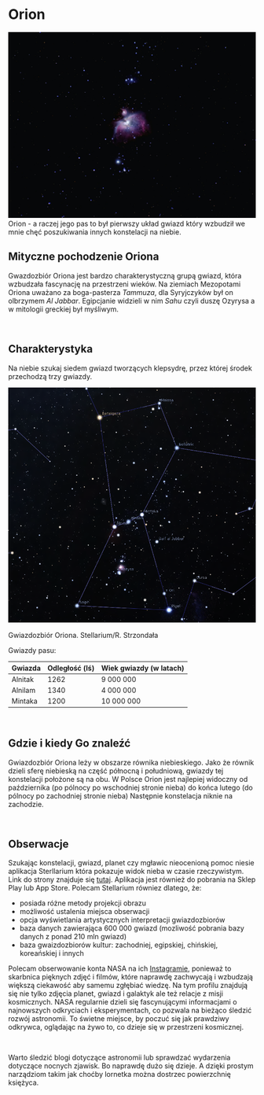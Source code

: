 # **Orion**

<img src="images/orion.jpg" alt="Orion - a raczej jego pas to był pierwszy układ gwiazd który wzbudził we mnie chęć poszukiwania innych konstelacji na niebie." />

<div class="center">
  Orion - a raczej jego pas to był pierwszy układ gwiazd który wzbudził we mnie chęć poszukiwania innych konstelacji na niebie.
</div>



## **Mityczne pochodzenie Oriona**
Gwazdozbiór Oriona jest bardzo charakterystyczną grupą gwiazd, która wzbudzała fascynację na przestrzeni wieków. Na ziemiach Mezopotami Oriona uważano za boga-pasterza *Tammuza*, dla Syryjczyków był on olbrzymem *Al Jabbar*. Egipcjanie widzieli w nim *Sahu* czyli duszę Ozyrysa a w mitologii greckiej był myśliwym. 

<br>

## **Charakterystyka**
Na niebie szukaj siedem gwiazd tworzących klepsydrę, przez której środek przechodzą trzy gwiazdy.

<img src="images/gwaizdozbior.png" alt="Gwiazdozbiór Oriona. Stellarium/R. Strzondała" />

<p>Gwiazdozbiór Oriona. Stellarium/R. Strzondała</p>

Gwiazdy pasu:

| Gwiazda | Odległość (lś) | Wiek gwiazdy (w latach) |
|------------|------------|------------|
| Alnitak  | 1262  | 9 000 000   |
| Alnilam  | 1340  | 4 000 000  |
| Mintaka  | 1200  | 10 000 000  | 

<br>

## **Gdzie i kiedy Go znaleźć**
Gwiazdozbiór Oriona leży w obszarze równika niebieskiego. Jako że równik dzieli sferę niebieską na część północną i południową, gwiazdy tej konstelacji położone są na obu. W Polsce Orion jest najlepiej widoczny od października (po pólnocy po wschodniej stronie nieba) do końca lutego (do pólnocy po zachodniej stronie nieba) Następnie konstelacja niknie na zachodzie.

<br>

## **Obserwacje**
Szukając konstelacji, gwiazd, planet czy mgławic nieocenioną pomoc niesie aplikacja Sterllarium która pokazuje widok nieba w czasie rzeczywistym. Link do strony znajduje się [tutaj](https://stellarium-web.org/). Aplikacja jest również do pobrania na Sklep Play lub App Store. Polecam Stellarium równiez dlatego, że:
- posiada różne metody projekcji obrazu
- możliwość ustalenia miejsca obserwacji
- opcja wyświetlania artystycznych interpretacji gwiazdozbiorów
- baza danych zawierająca 600 000 gwiazd (mozliwość pobrania bazy danych z ponad 210 mln gwiazd)
- baza gwaizdozbiorów kultur: zachodniej, egipskiej, chińskiej, koreańskiej i innych

Polecam obserwowanie konta NASA na ich [Instagramie](https://www.instagram.com/nasa/?hl=en), ponieważ to skarbnica pięknych zdjęć i filmów, które naprawdę zachwycają i wzbudzają większą ciekawość aby samemu zgłębiać wiedzę. Na tym profilu znajdują się nie tylko zdjęcia planet, gwiazd i galaktyk ale też relacje z misji kosmicznych. NASA regularnie dzieli się fascynującymi informacjami o najnowszych odkryciach i eksperymentach, co pozwala na bieżąco śledzić rozwój astronomii. To świetne miejsce, by poczuć się jak prawdziwy odkrywca, oglądając na żywo to, co dzieje się w przestrzeni kosmicznej.

<br>

Warto śledzić blogi dotyczące astronomii lub sprawdzać wydarzenia dotyczące nocnych zjawisk. Bo naprawdę dużo się dzieje. A dzięki prostym narządziom takim jak choćby lornetka można dostrzec powierzchnię księżyca.<br>








